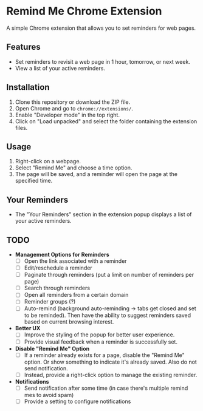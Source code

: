 # Remind Me Chrome Extension

A simple Chrome extension that allows you to set reminders for web pages.

## Features

- Set reminders to revisit a web page in 1 hour, tomorrow, or next week.
- View a list of your active reminders.

## Installation

1. Clone this repository or download the ZIP file.
2. Open Chrome and go to `chrome://extensions/`.
3. Enable "Developer mode" in the top right.
4. Click on "Load unpacked" and select the folder containing the extension files.

## Usage

1. Right-click on a webpage.
2. Select "Remind Me" and choose a time option.
3. The page will be saved, and a reminder will open the page at the specified time.

## Your Reminders

- The "Your Reminders" section in the extension popup displays a list of your active reminders.

## TODO

- **Management Options for Reminders**
  - [ ] Open the link associated with a reminder
  - [ ] Edit/reschedule a reminder
  - [ ] Paginate through reminders (put a limit on number of reminders per page)
  - [ ] Search through reminders
  - [ ] Open all reminders from a certain domain
  - [ ] Reminder groups (?)
  - [ ] Auto-remind (background auto-reminding -> tabs get closed and set to be reminded). Then have the ability to suggest reminders saved based on current browsing interest.

- **Better UX**
  - [ ] Improve the styling of the popup for better user experience.
  - [ ] Provide visual feedback when a reminder is successfully set.

- **Disable "Remind Me" Option**
  - [ ] If a reminder already exists for a page, disable the "Remind Me" option. Or show something to indicate it's already saved. Also do not send notification.
  - [ ] Instead, provide a right-click option to manage the existing reminder.

- **Notifications**
  - [ ] Send notification after some time (in case there's multiple remind mes to avoid spam)
  - [ ] Provide a setting to configure notifications
